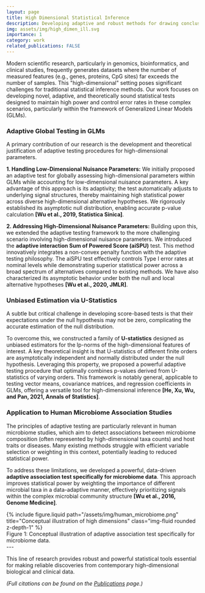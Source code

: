 ```yaml
---
layout: page
title: High Dimensional Statistical Inference
description: Developing adaptive and robust methods for drawing conclusions from complex, high-dimensional datasets.
img: assets/img/high_dimen_ill.svg
importance: 1
category: work
related_publications: FALSE
---
```



Modern scientific research, particularly in genomics, bioinformatics, and clinical studies, frequently generates datasets where the number of measured features (e.g., genes, proteins, CpG sites) far exceeds the number of samples. This "high-dimensional" setting poses significant challenges for traditional statistical inference methods. Our work focuses on developing novel, adaptive, and theoretically sound statistical tests designed to maintain high power and control error rates in these complex scenarios, particularly within the framework of Generalized Linear Models (GLMs).


### Adaptive Global Testing in GLMs

A primary contribution of our research is the development and theoretical justification of adaptive testing procedures for high-dimensional parameters.

**1. Handling Low-Dimensional Nuisance Parameters:**
We initially proposed an adaptive test for globally assessing high-dimensional parameters within GLMs while accounting for low-dimensional nuisance parameters. A key advantage of this approach is its adaptivity; the test automatically adjusts to underlying signal structures, thereby maintaining high statistical power across diverse high-dimensional alternative hypotheses. We rigorously established its asymptotic null distribution, enabling accurate p-value calculation **[Wu et al., 2019, Statistica Sinica]**.

**2. Addressing High-Dimensional Nuisance Parameters:**
Building upon this, we extended the adaptive testing framework to the more challenging scenario involving high-dimensional nuisance parameters. We introduced the **adaptive interaction Sum of Powered Score (aiSPU)** test. This method innovatively integrates a non-convex penalty function with the adaptive testing philosophy. The aiSPU test effectively controls Type I error rates at nominal levels while demonstrating superior statistical power across a broad spectrum of alternatives compared to existing methods. We have also characterized its asymptotic behavior under both the null and local alternative hypotheses **[Wu et al., 2020, JMLR]**.

### Unbiased Estimation via U-Statistics

A subtle but critical challenge in developing score-based tests is that their expectations under the null hypothesis may not be zero, complicating the accurate estimation of the null distribution.

To overcome this, we constructed a family of **U-statistics** designed as unbiased estimators for the lp-norms of the high-dimensional features of interest. A key theoretical insight is that U-statistics of different finite orders are asymptotically independent and normally distributed under the null hypothesis. Leveraging this property, we proposed a powerful adaptive testing procedure that optimally combines p-values derived from U-statistics of varying orders. This framework is notably general, applicable to testing vector means, covariance matrices, and regression coefficients in GLMs, offering a versatile tool for high-dimensional inference **[He, Xu, Wu, and Pan, 2021, Annals of Statistics]**.


### Application to Human Microbiome Association Studies

The principles of adaptive testing are particularly relevant in human microbiome studies, which aim to detect associations between microbiome composition (often represented by high-dimensional taxa counts) and host traits or diseases. Many existing methods struggle with efficient variable selection or weighting in this context, potentially leading to reduced statistical power.

To address these limitations, we developed a powerful, data-driven **adaptive association test specifically for microbiome data**. This approach improves statistical power by weighting the importance of different microbial taxa in a data-adaptive manner, effectively prioritizing signals within the complex microbial community structure **[Wu et al., 2016, Genome Medicine]**.

<div class="row justify-content-sm-center">
    <div class="col-sm-8 mt-3 mt-md-0">
        {% include figure.liquid path="/assets/img/human_microbiome.png" title="Conceptual illustration of high dimensions" class="img-fluid rounded z-depth-1" %}
    </div>
</div>
<div class="caption">
    Figure 1: Conceptual illustration of adaptive association test specifically for microbiome data.
</div>
---

This line of research provides robust and powerful statistical tools essential for making reliable discoveries from contemporary high-dimensional biological and clinical data.

*(Full citations can be found on the [Publications](labweb/publications/) page.)* 